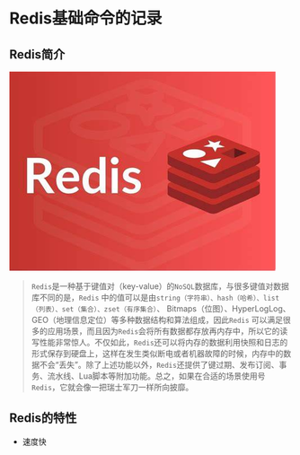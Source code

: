 # Redis基础命令的记录

## Redis简介

![alt text](image.png)

> `Redis`是⼀种基于键值对（key-value）的`NoSQL`数据库，与很多键值对数据库不同的是，`Redis`
> 中的值可以是由`string（字符串）、hash（哈希）、list（列表）、set（集合）、zset（有序集合）`、
> Bitmaps（位图）、HyperLogLog、GEO（地理信息定位）等多种数据结构和算法组成，因此`Redis`
> 可以满⾜很多的应⽤场景，⽽且因为`Redis`会将所有数据都存放再内存中，所以它的读写性能⾮常惊⼈。不仅如此，`Redis`还可以将内存的数据利⽤快照和⽇志的形式保存到硬盘上，这样在发⽣类似断电或者机器故障的时候，内存中的数据不会“丢失”。除了上述功能以外，`Redis`还提供了键过期、发布订阅、事务、流⽔线、Lua脚本等附加功能。总之，如果在合适的场景使⽤号`Redis`，它就会像⼀把瑞⼠军⼑⼀样所向披靡。

## Redis的特性

- 速度快